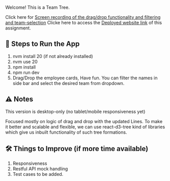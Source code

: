 Welcome! This is a Team Tree.

Click here for [Screen recording of the drag/drop functionality and filtering and team-selection](https://drive.google.com/file/d/1Emy3iQdZdgGPDORSbrsE1xEpfaIrSOeW/view?usp=sharing)
Clicke here to access the [Deployed website link](https://happy-fox.netlify.app/) of this assignment.


## 🚀 Steps to Run the App

1. nvm install 20 (if not already installed)
2. nvm use 20
3. npm install
4. npm run dev
5. Drag/Drop the employee cards, Have fun. You can filter the names in side bar and select the desired team from dropdown.

## ⚠️ Notes
This version is desktop-only (no tablet/mobile responsiveness yet)

Focused mostly on logic of drag and drop with the updated Lines. To make it better and scalable and flexible, we can use react-d3-tree kind of libraries which give us inbuilt functionality of such tree formations.

## 🛠️ Things to Improve (if more time available)

1. Responsiveness
2. Restful API mock handling
3. Test cases to be added.
